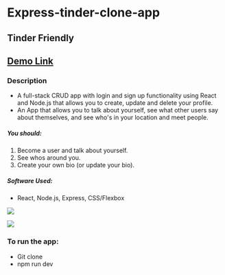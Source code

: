 # Express-tinder-clone-app
## Tinder Friendly

## [Demo Link](http://express-tinder-clone-app.surge.sh/)

### Description
* A full-stack CRUD app with login and sign up functionality using React and Node.js that allows you to create, update and delete your profile.
* An App that allows you to talk about yourself, see what other users say about themselves, and see who's in your location and meet people.

##### You should:
1. Become a user and talk about yourself. 
2. See whos around you.
3. Create your own bio (or update your bio).


##### Software Used:
- React, Node.js, Express, CSS/Flexbox

![](https://imgur.com/lxjaSGi.png)

![](https://imgur.com/msDunON.png)

### To run the app:
* Git clone
* npm run dev

